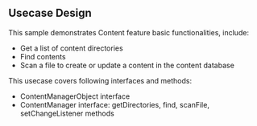 ## Usecase Design

This sample demonstrates Content feature basic functionalities, include:

* Get a list of content directories
* Find contents
* Scan a file to create or update a content in the content database

This usecase covers following interfaces and methods:

* ContentManagerObject interface
* ContentManager interface: getDirectories, find, scanFile, setChangeListener methods


